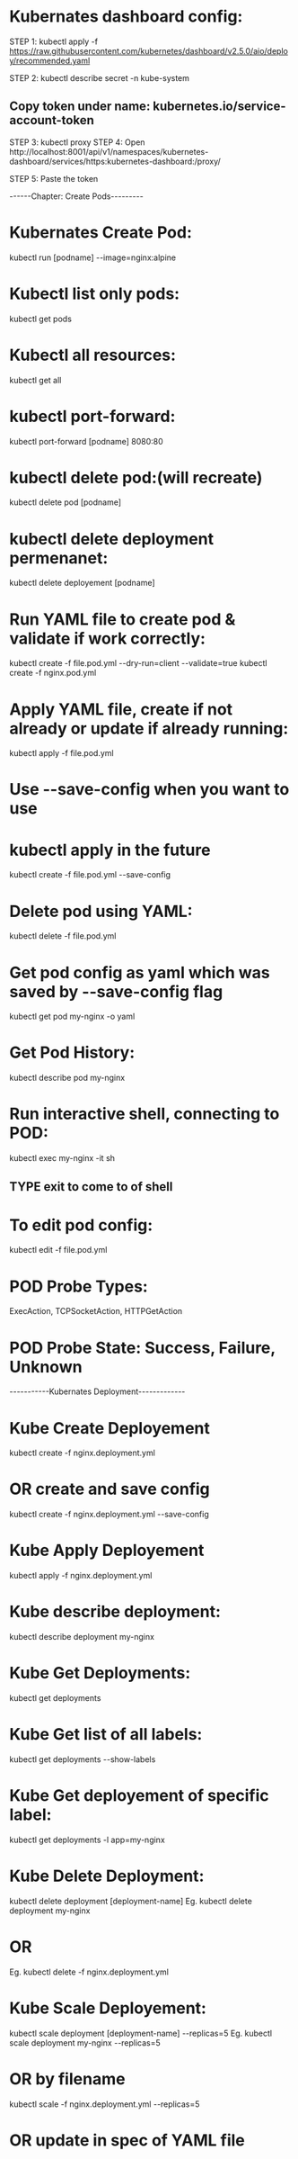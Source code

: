 # Kubernates dashboard config:
STEP 1: kubectl apply -f https://raw.githubusercontent.com/kubernetes/dashboard/v2.5.0/aio/deploy/recommended.yaml

STEP 2: kubectl describe secret -n kube-system
## Copy token under name: kubernetes.io/service-account-token

STEP 3: kubectl proxy
STEP 4: Open http://localhost:8001/api/v1/namespaces/kubernetes-dashboard/services/https:kubernetes-dashboard:/proxy/

STEP 5: Paste the token

------Chapter: Create Pods---------

# Kubernates Create Pod:
kubectl run [podname] --image=nginx:alpine
# Kubectl list only pods:
kubectl get pods
# Kubectl all resources:
kubectl get all
# kubectl port-forward:
kubectl port-forward [podname] 8080:80
# kubectl delete pod:(will recreate)
kubectl delete pod [podname]
# kubectl delete deployment permenanet:
kubectl delete deployement [podname]

# Run YAML file to create pod & validate if work correctly:
kubectl create -f file.pod.yml --dry-run=client --validate=true
kubectl create -f nginx.pod.yml

# Apply YAML file, create if not already or update if already running:
kubectl apply -f file.pod.yml

# Use --save-config when you want to use
# kubectl apply in the future
kubectl create -f file.pod.yml --save-config
# Delete pod using YAML:
kubectl delete -f file.pod.yml
# Get pod config as yaml which was saved by --save-config flag
kubectl get pod my-nginx -o yaml
# Get Pod History:
kubectl describe pod my-nginx
# Run interactive shell, connecting to POD:
kubectl exec my-nginx -it sh
## TYPE exit to come to of shell
# To edit pod config:
kubectl edit -f file.pod.yml

# POD Probe Types:
ExecAction, TCPSocketAction, HTTPGetAction
# POD Probe State: Success, Failure, Unknown

-----------Kubernates Deployment-------------
# Kube Create Deployement
kubectl create -f nginx.deployment.yml 
# OR create and save config
kubectl create -f nginx.deployment.yml --save-config
# Kube Apply Deployement
kubectl apply -f nginx.deployment.yml 
# Kube describe deployment:
kubectl describe deployment my-nginx
# Kube Get Deployments:
kubectl get deployments
# Kube Get list of all labels:
kubectl get deployments --show-labels
# Kube Get deployement of specific label:
kubectl get deployments -l app=my-nginx
# Kube Delete Deployment:
kubectl delete deployment [deployment-name]
Eg. kubectl delete deployment my-nginx
# OR
Eg. kubectl delete -f nginx.deployment.yml
# Kube Scale Deployement:
kubectl scale deployment [deployment-name] --replicas=5
Eg. kubectl scale deployment my-nginx --replicas=5
# OR by filename
kubectl scale -f nginx.deployment.yml --replicas=5
# OR update in spec of YAML file
 

